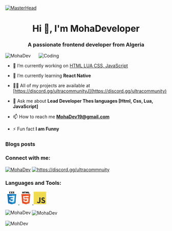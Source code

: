 [![MasterHead](https://hackernoon.com/images/f2px36fy.gif)](https://feds.lol/osligood2)
<h1 align="center">Hi 👋, I'm MohaDeveloper</h1>
<h3 align="center">A passionate frontend developer from Algeria</h3>
<img align="right" alt="Coding" width="400" src="https://media3.giphy.com/media/26tn33aiTi1jkl6H6/200.gif">

<p align="left"> <img src="https://komarev.com/ghpvc/?username=osliadnan1&label=Profile%20views&color=0e75b6&style=flat" alt="MohaDev" /> </p>

- 🔭 I’m currently working on [HTML LUA CSS, JavaScript](https://feds.lol/osligood2)

- 🌱 I’m currently learning **React Native**

- 👨‍💻 All of my projects are available at [https://discord.gg/ultracommunityJ](https://discord.gg/ultracommunity)

- 💬 Ask me about **Lead Developer Thes languages [Html, Css, Lua, JavaScript]**

- 📫 How to reach me **MohaDev19@gmail.com**

- ⚡ Fun fact **I am Funny**

### Blogs posts
<!-- BLOG-POST-LIST:START -->
<!-- BLOG-POST-LIST:END -->

<h3 align="left">Connect with me:</h3>
<p align="left">
<a href="https://dev.to/MohaDev" target="blank"><img align="center" src="https://raw.githubusercontent.com/rahuldkjain/github-profile-readme-generator/master/src/images/icons/Social/devto.svg" alt="MohaDev" height="30" width="40" /></a>
<a href="https://discord.gg/ultracommunity" target="blank"><img align="center" src="https://raw.githubusercontent.com/rahuldkjain/github-profile-readme-generator/master/src/images/icons/Social/discord.svg" alt="https://discord.gg/ultracommnuity" height="30" width="40" /></a>
</p>

<h3 align="left">Languages and Tools:</h3>
<p align="left"> <a href="https://www.w3schools.com/css/" target="_blank" rel="noreferrer"> <img src="https://raw.githubusercontent.com/devicons/devicon/master/icons/css3/css3-original-wordmark.svg" alt="css3" width="40" height="40"/> </a> <a href="https://www.w3.org/html/" target="_blank" rel="noreferrer"> <img src="https://raw.githubusercontent.com/devicons/devicon/master/icons/html5/html5-original-wordmark.svg" alt="html5" width="40" height="40"/> </a> <a href="https://developer.mozilla.org/en-US/docs/Web/JavaScript" target="_blank" rel="noreferrer"> <img src="https://raw.githubusercontent.com/devicons/devicon/master/icons/javascript/javascript-original.svg" alt="javascript" width="40" height="40"/> </a> </p>

<p><img align="left" src="https://github-readme-stats.vercel.app/api/top-langs?username=MohaDev1&show_icons=true&locale=en&layout=compact" alt="MohaDev" /></p>

<p>&nbsp;<img align="center" src="https://github-readme-stats.vercel.app/api?username=MohaDev1&show_icons=true&locale=en" alt="MohaDev" /></p>

<p><img align="center" src="https://github-readme-streak-stats.herokuapp.com/?user=MohaDev" alt="MohDev" /></p>
